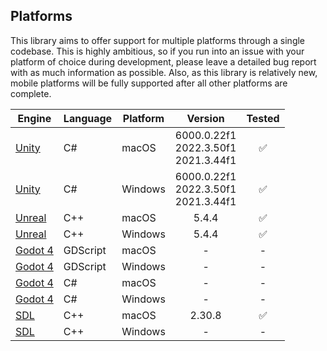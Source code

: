 ## Platforms

This library aims to offer support for multiple platforms through a single codebase. This is highly ambitious, so if you run into an issue with your platform of choice during development, please leave a detailed bug report with as much information as possible. Also, as this library is relatively new, mobile platforms will be fully supported after all other platforms are complete.

| Engine                                  | Language | Platform |                  Version                  | Tested |
| --------------------------------------- | -------- | -------- | :---------------------------------------: | :----: |
| [Unity](https://unity.com/)             | C#       | macOS    | 6000.0.22f1<br>2022.3.50f1<br>2021.3.44f1 |   ✅   |
| [Unity](https://unity.com/)             | C#       | Windows  | 6000.0.22f1<br>2022.3.50f1<br>2021.3.44f1 |   ✅   |
| [Unreal](https://www.unrealengine.com/) | C++      | macOS    |                   5.4.4                   |   ✅   |
| [Unreal](https://www.unrealengine.com/) | C++      | Windows  |                   5.4.4                   |   ✅   |
| [Godot 4](https://godotengine.org/)     | GDScript | macOS    |                     -                     |   -    |
| [Godot 4](https://godotengine.org/)     | GDScript | Windows  |                     -                     |   -    |
| [Godot 4](https://godotengine.org/)     | C#       | macOS    |                     -                     |   -    |
| [Godot 4](https://godotengine.org/)     | C#       | Windows  |                     -                     |   -    |
| [SDL](https://www.libsdl.org/)          | C++      | macOS    |                  2.30.8                   |   ✅   |
| [SDL](https://www.libsdl.org/)          | C++      | Windows  |                     -                     |   -    |
